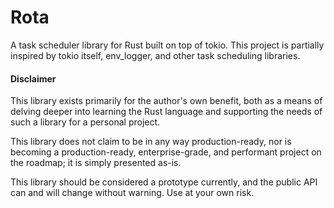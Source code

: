 # Rota

A task scheduler library for Rust built on top of tokio. This project is partially inspired by tokio itself, env_logger, and other task scheduling libraries.

#### Disclaimer

This library exists primarily for the author's own benefit, both as a means of delving deeper into learning the Rust language and supporting the needs of such a library for a personal project.

This library does not claim to be in any way production-ready, nor is becoming a production-ready, enterprise-grade, and performant project on the roadmap; it is simply presented as-is.

This library should be considered a prototype currently, and the public API can and will change without warning. Use at your own risk.